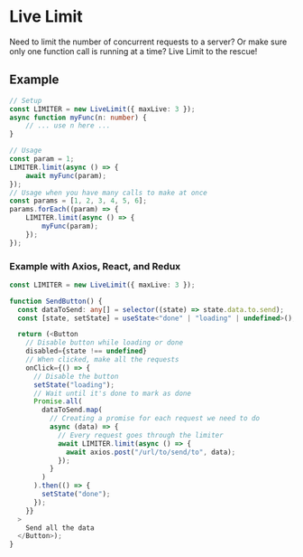 # Live Limit

Need to limit the number of concurrent requests to a server? Or make sure only one function call is running at a time?
Live Limit to the rescue!

## Example

```ts
// Setup
const LIMITER = new LiveLimit({ maxLive: 3 });
async function myFunc(n: number) {
    // ... use n here ...
}

// Usage
const param = 1;
LIMITER.limit(async () => {
    await myFunc(param);
});
// Usage when you have many calls to make at once
const params = [1, 2, 3, 4, 5, 6];
params.forEach((param) => {
    LIMITER.limit(async () => {
        myFunc(param);
    });
});
```

### Example with Axios, React, and Redux

```ts
const LIMITER = new LiveLimit({ maxLive: 3 });

function SendButton() {
  const dataToSend: any[] = selector((state) => state.data.to.send);
  const [state, setState] = useState<"done" | "loading" | undefined>();

  return (<Button
    // Disable button while loading or done
    disabled={state !== undefined}
    // When clicked, make all the requests
    onClick={() => {
      // Disable the button
      setState("loading");
      // Wait until it's done to mark as done
      Promise.all(
        dataToSend.map(
          // Creating a promise for each request we need to do
          async (data) => {
            // Every request goes through the limiter
            await LIMITER.limit(async () => {
              await axios.post("/url/to/send/to", data);
            });
          }
        )
      ).then(() => {
        setState("done");
      });
    }}
  >
    Send all the data
  </Button>);
}
```
